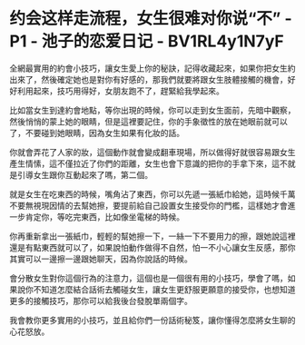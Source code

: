 # 约会这样走流程，女生很难对你说“不” - P1 - 池子的恋爱日记 - BV1RL4y1N7yF

全網最實用的約會小技巧，讓女生愛上你的秘訣，記得收藏起來，如果你把女生約出來了，然後確定她也是對你有好感的，那我們就要將跟女生肢體接觸的機會，好好利用起來，技巧用得好，女朋友跑不了，趕緊給我學起來。

比如當女生到達約會地點，等你出現的時候，你可以走到女生面前，先暗中觀察，然後悄悄的蒙上她的眼睛，但是這裡要記住，你的手象徵性的放在她眼前就可以了，不要碰到她眼睛，因為女生如果有化妝的話。

你就會弄花了人家的妝，這個動作就會變成翻車現場，所以做得好就很容易跟女生產生情愫，這不僅拉近了你們的距離，女生也會下意識的把你的手拿下來，這不就是引導女生跟你互動起來了嗎，第二個。

就是女生在吃東西的時候，嘴角沾了東西，你可以先遞一張紙巾給她，這時候千萬不要無視現因情的去幫她擦，要提前給自己設置女生接受你的門檻，這樣她才會進一步肯定你，等吃完東西，比如像坐電梯的時候。

你再重新拿出一張紙巾，輕輕的幫她擦一下，一絲一下不要用力的擦，跟她說這裡還是有點東西就可以了，如果說怕動作做得不自然，怕一不小心讓女生反感，那你其實可以一邊擦一邊跟她聊天，因為你說話的時候。

會分散女生對你這個行為的注意力，這個也是一個很有用的小技巧，學會了嗎，如果說你不知道怎麼結合話術去觸碰女生，讓女生更舒服更願意的接受你，也想知道更多的接觸技巧，那你可以給我後台發脫單兩個字。

我會教你更多實用的小技巧，並且給你們一份話術秘笈，讓你懂得怎麼將女生聊的心花怒放。
